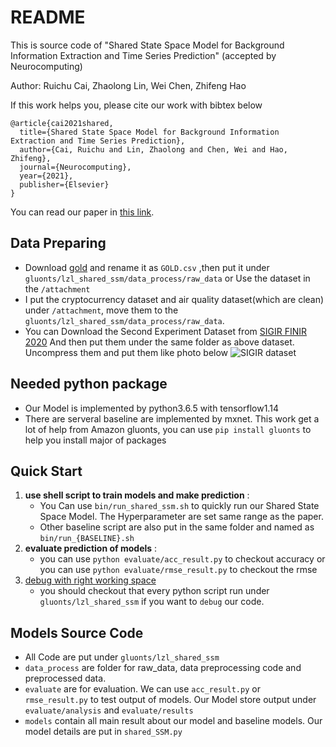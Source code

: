 # README
This is source code of "Shared State Space Model for Background Information Extraction and Time Series Prediction" (accepted by Neurocomputing)

Author: Ruichu Cai, Zhaolong Lin, Wei Chen, Zhifeng Hao

If this work helps you, please cite our work with bibtex below
```
@article{cai2021shared,
  title={Shared State Space Model for Background Information Extraction and Time Series Prediction},
  author={Cai, Ruichu and Lin, Zhaolong and Chen, Wei and Hao, Zhifeng},
  journal={Neurocomputing},
  year={2021},
  publisher={Elsevier}
}
```
You can read our paper in [this link](https://www.sciencedirect.com/science/article/pii/S0925231221014880).

## Data Preparing
* Download [gold](https://finance.yahoo.com/quote/GOLD/history?p=GOLD) and rename it as `GOLD.csv` ,then put it under `gluonts/lzl_shared_ssm/data_process/raw_data` or Use the dataset in the `/attachment`
* I put the cryptocurrency dataset and air quality dataset(which are clean) under `/attachment`, move them to the `gluonts/lzl_shared_ssm/data_process/raw_data`.
* You can Download the Second Experiment Dataset from [SIGIR FINIR 2020](https://www.biendata.xyz/competition/finir/data/) And then put them under the same folder as above dataset. Uncompress them and put them like photo below
  ![SIGIR dataset](https://gitee.com/joelonglin/pig-go_image/raw/master/img2106/20210608231954.png)


## Needed python package
* Our Model is implemented by python3.6.5 with tensorflow1.14
* There are serveral baseline are implemented by mxnet. This work get a lot of help from Amazon gluonts, you can use `pip install gluonts` to help you install major of packages

## Quick Start

1. **use shell script to train models and make prediction** : 
   * You Can use `bin/run_shared_ssm.sh` to quickly run our Shared State Space Model.  The Hyperparameter are set same range as the paper.
   *  Other baseline script are also put in the same folder and named as `bin/run_{BASELINE}.sh`
2. **evaluate prediction of models** :
   * you can use `python evaluate/acc_result.py` to checkout accuracy or you can use `python evaluate/rmse_result.py` to checkout the rmse
3. <u>debug with right working space</u>
   * you should checkout that every python script run under `gluonts/lzl_shared_ssm` if you want to `debug` our code.


## Models Source Code
* All Code are put under `gluonts/lzl_shared_ssm`
* `data_process` are folder for raw_data, data preprocessing code and preprocessed data.
* `evaluate` are for evaluation. We can use `acc_result.py` or `rmse_result.py` to test output of models. Our Model store output under `evaluate/analysis` and `evaluate/results`
* `models` contain all main result about our model and baseline models. Our model details are put in `shared_SSM.py`